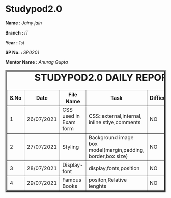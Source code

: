 # Studypod2.0
<body>
     <div>
    <p><b>Name : </b><i>Jainy jain</i></p>
    <p><b>Branch : </b><i>IT</i></p>
    <p><b>Year : </b><i>1st</i></p>
    <p><b>SP No. : </b><i>SP0201</i></p>
    <p><b>Mentor Name : </b><i>Anurag Gupta</i></p>
</div>
    <div>
    <table border="5">
        <caption style="font-size: 30px;"><b>STUDYPOD2.0 DAILY REPORT</b> </caption>
        <thead>
            <tr>
                <th width="350">S.No</th>
                <th width="350">Date</th>
                <th width="350">File Name</th>
                <th width="350">Task</th>
                <th width="350">Difficulty</th>
                <th width="350">Solution</th>
            </thead>
            <tbody>
                <tr>
                    <td>1</td>
                    <td>26/07/2021</td>
                    <td>CSS used in Exam form</td>
                    <td>CSS::external,internal,<br>inline stlye,comments</td>
                    <td>NO</td>
                    <td></td>
                </tr>
                <tr>
                    <td>2</td>
                    <td>27/07/2021</td>
                    <td>Styling</image></td>
                    <td>Background image<br>box model(margin,padding,<br>border,box size)</td>
                    <td>NO</td>
                    <td></td>
                </tr>
                <tr>
                    <td>3</td>
                    <td>28/07/2021</td>
                    <td>Display-font</td>
                    <td>display,fonts,position</td>
                    <td>NO</td>
                    <td></td>
                </tr>
                 <tr>
                    <td>4</td>
                    <td>29/07/2021</td>
                    <td>Famous Books</td>
                    <td>positon,Relative lenghts</td>
                    <td>NO</td>
                    <td></td>
                </tr>
            </tbody>
        </table>
    </div>
</body>
